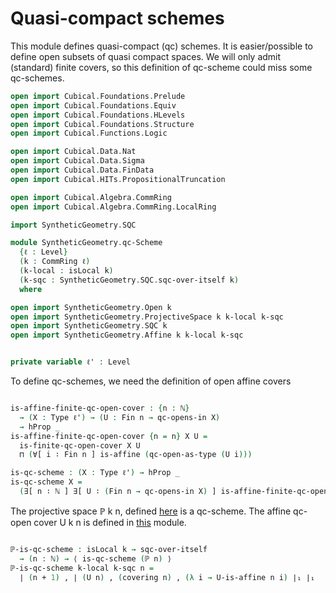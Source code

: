 Quasi-compact schemes
=====================
This module defines quasi-compact (qc) schemes.
It is easier/possible to define open subsets of quasi compact spaces.
We will only admit (standard) finite covers, so this definition of qc-scheme could miss some qc-schemes.

```agda
open import Cubical.Foundations.Prelude
open import Cubical.Foundations.Equiv
open import Cubical.Foundations.HLevels
open import Cubical.Foundations.Structure
open import Cubical.Functions.Logic

open import Cubical.Data.Nat
open import Cubical.Data.Sigma
open import Cubical.Data.FinData
open import Cubical.HITs.PropositionalTruncation

open import Cubical.Algebra.CommRing
open import Cubical.Algebra.CommRing.LocalRing

import SyntheticGeometry.SQC

module SyntheticGeometry.qc-Scheme
  {ℓ : Level}
  (k : CommRing ℓ)
  (k-local : isLocal k)
  (k-sqc : SyntheticGeometry.SQC.sqc-over-itself k)
  where

open import SyntheticGeometry.Open k
open import SyntheticGeometry.ProjectiveSpace k k-local k-sqc
open import SyntheticGeometry.SQC k
open import SyntheticGeometry.Affine k k-local k-sqc


private variable ℓ' : Level

```

To define qc-schemes, we need the definition of open affine covers

```agda

is-affine-finite-qc-open-cover : {n : ℕ}
  → (X : Type ℓ') → (U : Fin n → qc-opens-in X)
  → hProp _
is-affine-finite-qc-open-cover {n = n} X U =
  is-finite-qc-open-cover X U
  ⊓ (∀[ i ∶ Fin n ] is-affine (qc-open-as-type (U i)))

is-qc-scheme : (X : Type ℓ') → hProp _
is-qc-scheme X =
  (∃[ n ∶ ℕ ] ∃[ U ∶ (Fin n → qc-opens-in X) ] is-affine-finite-qc-open-cover X U)

```

The projective space ℙ k n, defined [here](ProjectiveSpace.lagda.md) is a qc-scheme.
The affine qc-open cover U k n is defined in [this](ProjectiveSpace.lagda.md) module.

```agda

ℙ-is-qc-scheme : isLocal k → sqc-over-itself
  → (n : ℕ) → ⟨ is-qc-scheme (ℙ n) ⟩
ℙ-is-qc-scheme k-local k-sqc n =
  ∣ (n + 1) , ∣ (U n) , (covering n) , (λ i → U-is-affine n i) ∣₁ ∣₁

```
